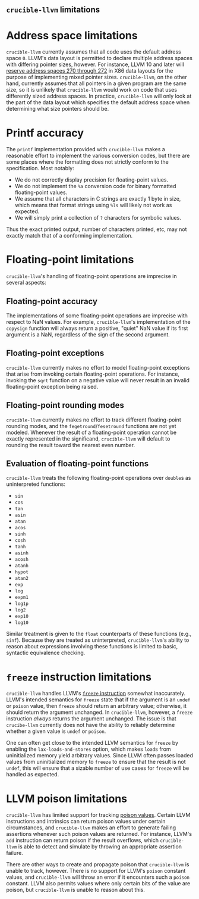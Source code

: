 `crucible-llvm` limitations
---------------------------

Address space limitations
=========================

`crucible-llvm` currently assumes that all code uses the default address space
`0`. LLVM's data layout is permitted to declare multiple address spaces with
differing pointer sizes, however. For instance, LLVM 10 and later will
[reserve address spaces 270 through 272](https://reviews.llvm.org/D64931) in
X86 data layouts for the purpose of implementing mixed pointer sizes.
`crucible-llvm`, on the other hand, currently assumes that all pointers in a
given program are the same size, so it is unlikely that `crucible-llvm` would
work on code that uses differently sized address spaces. In practice,
`crucible-llvm` will only look at the part of the data layout which specifies
the default address space when determining what size pointers should be.


Printf accuracy
=====================

The `printf` implementation provided with `crucible-llvm` makes a
reasonable effort to implement the various conversion codes, but there
are some places where the formatting does not strictly conform to
the specification. Most notably:

* We do not correctly display precision for floating-point values.
* We do not implement the `%a` conversion code for binary formatted
  floating-point values.
* We assume that all characters in C strings are exactly 1 byte in size, which
  means that format strings using `%ls` will likely not work as expected.
* We will simply print a collection of `?` characters for symbolic
  values.

Thus the exact printed output, number of characters printed, etc,
may not exactly match that of a conforming implementation.


Floating-point limitations
==========================

`crucible-llvm`'s handling of floating-point operations are imprecise in
several aspects:

## Floating-point accuracy

The implementations of some floating-point operations are imprecise with
respect to NaN values. For example, `crucible-llvm`'s implementation of the
`copysign` function will always return a positive, "quiet" NaN value if its
first argument is a NaN, regardless of the sign of the second argument.

## Floating-point exceptions

`crucible-llvm` currently makes no effort to model floating-point exceptions
that arise from invoking certain floating-point operations. For instance,
invoking the `sqrt` function on a negative value will never result in an
invalid floating-point exception being raised.

## Floating-point rounding modes

`crucible-llvm` currently makes no effort to track different floating-point
rounding modes, and the `fegetround`/`fesetround` functions are not yet
modeled. Whenever the result of a floating-point operation cannot be exactly
represented in the significand, `crucible-llvm` will default to rounding the
result toward the nearest even number.

## Evaluation of floating-point functions

`crucible-llvm` treats the following floating-point operations over `double`s
as uninterpreted functions:

* `sin`
* `cos`
* `tan`
* `asin`
* `atan`
* `acos`
* `sinh`
* `cosh`
* `tanh`
* `asinh`
* `acosh`
* `atanh`
* `hypot`
* `atan2`
* `exp`
* `log`
* `expm1`
* `log1p`
* `log2`
* `exp10`
* `log10`

Similar treatment is given to the `float` counterparts of these functions (e.g.,
`sinf`). Because they are treated as uninterpreted, `crucible-llvm`'s ability
to reason about expressions involving these functions is limited to basic,
syntactic equivalence checking.

`freeze` instruction limitations
================================
`crucible-llvm` handles LLVM's
[`freeze` instruction](https://releases.llvm.org/12.0.0/docs/LangRef.html#freeze-instruction)
somewhat inaccurately. LLVM's intended semantics for `freeze` state that
if the argument is an `undef` or `poison` value, then `freeze` should return
an arbitrary value; otherwise, it should return the argument unchanged. In
`crucible-llvm`, however, a `freeze` instruction _always_ returns the argument
unchanged. The issue is that `crucibe-llvm` currently does not have the ability
to reliably determine whether a given value is `undef` or `poison`.

One can often get close to the intended LLVM semantics for `freeze` by enabling
the `lax-loads-and-stores` option, which makes `load`s from uninitialized
memory yield arbitrary values. Since LLVM often passes loaded values
from uninitialized memory to `freeze` to ensure that the result is not
`undef`, this will ensure that a sizable number of use cases for
`freeze` will be handled as expected.

LLVM poison limitations
=======================
`crucible-llvm` has limited support for tracking
[poison values](https://releases.llvm.org/13.0.0/docs/LangRef.html#poisonvalues).
Certain LLVM instructions and intrinsics can return poison values under
certain circumstances, and `crucible-llvm` makes an effort to generate failing
assertions whenever such poison values are returned. For instance, LLVM's
`add` instruction can return poison if the result overflows, which
`crucible-llvm` is able to detect and simulate by throwing an appropriate
assertion failure.

There are other ways to create and propagate poison that `crucible-llvm` is
unable to track, however. There is no support for LLVM's `poison` constant
values, and `crucible-llvm` will throw an error if it encounters such a
`poison` constant. LLVM also permits values where only certain bits of the
value are poison, but `crucible-llvm` is unable to reason about this.

